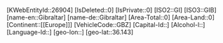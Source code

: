 ﻿---
location: [36.143,]
type: Country
tags: [geo/Country]
---
[KWebEntityId::26904]
[IsDeleted::0]
[IsPrivate::0]
[ISO2::GI]
[ISO3::GIB]
[name-en::Gibraltar]
[name-de::Gibraltar]
[Area-Total::0]
[Area-Land::0]
[Continent::[[Europe]]]
[VehicleCode::GBZ]
[Capital-Id::]
[Alcohol-l::]
[Language-Id::]
[geo-lon::]
[geo-lat::36.143]

